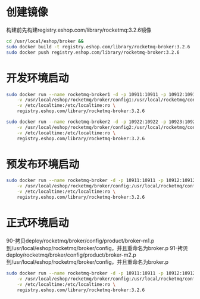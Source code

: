 创建镜像
======
构建前先构建registry.eshop.com/library/rocketmq:3.2.6镜像
```bash
cd /usr/local/eshop/broker &&
sudo docker build -t registry.eshop.com/library/rocketmq-broker:3.2.6 . &&
sudo docker push registry.eshop.com/library/rocketmq-broker:3.2.6
``` 

开发环境启动
======
```bash
sudo docker run --name rocketmq-broker1 -d -p 10911:10911 -p 10912:10912 \
    -v /usr/local/eshop/rocketmq/broker/config1:/usr/local/rocketmq/config \
    -v /etc/localtime:/etc/localtime:ro \
    registry.eshop.com/library/rocketmq-broker:3.2.6

sudo docker run --name rocketmq-broker2 -d -p 10922:10922 -p 10923:10923 \
    -v /usr/local/eshop/rocketmq/broker/config2:/usr/local/rocketmq/config \
    -v /etc/localtime:/etc/localtime:ro \
    registry.eshop.com/library/rocketmq-broker:3.2.6
``` 

预发布环境启动
======
```bash
sudo docker run --name rocketmq-broker -d -p 10911:10911 -p 10912:10912 \
    -v /usr/local/eshop/rocketmq/broker/config:/usr/local/rocketmq/config \
    -v /etc/localtime:/etc/localtime:ro \
    registry.eshop.com/library/rocketmq-broker:3.2.6
``` 


正式环境启动
======
90-拷贝deploy/rocketmq/broker/config/product/broker-m1.p到/usr/local/eshop/rocketmq/broker/config，并且重命名为broker.p
91-拷贝deploy/rocketmq/broker/config/product/broker-m2.p到/usr/local/eshop/rocketmq/broker/config，并且重命名为broker.p
```bash
sudo docker run --name rocketmq-broker -d -p 10911:10911 -p 10912:10912 \
    -v /usr/local/eshop/rocketmq/broker/config:/usr/local/rocketmq/config \
    -v /etc/localtime:/etc/localtime:ro \
    registry.eshop.com/library/rocketmq-broker:3.2.6
``` 